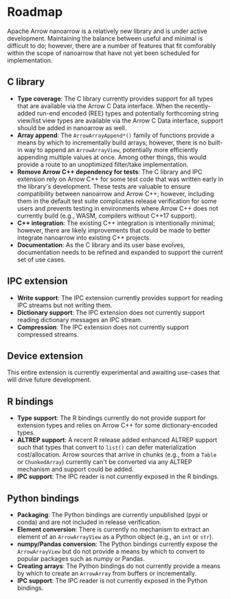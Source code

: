 <!---
  Licensed to the Apache Software Foundation (ASF) under one
  or more contributor license agreements.  See the NOTICE file
  distributed with this work for additional information
  regarding copyright ownership.  The ASF licenses this file
  to you under the Apache License, Version 2.0 (the
  "License"); you may not use this file except in compliance
  with the License.  You may obtain a copy of the License at

    http://www.apache.org/licenses/LICENSE-2.0

  Unless required by applicable law or agreed to in writing,
  software distributed under the License is distributed on an
  "AS IS" BASIS, WITHOUT WARRANTIES OR CONDITIONS OF ANY
  KIND, either express or implied.  See the License for the
  specific language governing permissions and limitations
  under the License.
-->

# Roadmap

Apache Arrow nanoarrow is a relatively new library and is under active development.
Maintaining the balance between useful and minimal is difficult to do; however,
there are a number of features that fit comforably within the scope of nanoarrow that
have not yet been scheduled for implementation.

## C library

- **Type coverage**: The C library currently provides support for all types that
  are available via the Arrow C Data interface. When the recently-added run-end
  encoded (REE) types and potentially forthcoming string view/list view types
  are available via the Arrow C Data interface, support should be added in
  nanoarrow as well.
- **Array append**: The `ArrowArrayAppend*()` family of functions provide a means
  by which to incrementally build arrays; however, there is no built-in way to
  append an `ArrowArrayView`, potentially more efficiently appending multiple
  values at once. Among other things, this would provide a route to an
  unoptimized filter/take implementation.
- **Remove Arrow C++ dependency for tests**: The C library and IPC extension rely
  on Arrow C++ for some test code that was written early in the library's development.
  These tests are valuable to ensure compatibility between nanoarrow and Arrow C++;
  however, including them in the default test suite complicates release verification
  for some users and prevents testing in environments where Arrow C++ does not
  currently build (e.g., WASM, compilers without C++17 support).
- **C++ integration**: The existing C++ integration is intentionally minimal;
  however, there are likely improvements that could be made to better integrate
  nanoarrow into existing C++ projects.
- **Documentation**: As the C library and its user base evolves, documentation
  needs to be refined and expanded to support the current set of use cases.

## IPC extension

- **Write support**: The IPC extension currently provides support for reading
  IPC streams but not writing them.
- **Dictionary support**: The IPC extension does not currently support reading
  dictionary messages an IPC stream.
- **Compression**: The IPC extension does not currently support compressed streams.

## Device extension

This entire extension is currently experimental and awaiting use-cases that will
drive future development.

## R bindings

- **Type support**: The R bindings currently do not provide support for extension
  types and relies on Arrow C++ for some dictionary-encoded types.
- **ALTREP support**: A recent R release added enhanced ALTREP support such that
  types that convert to `list()` can defer materialization cost/allocation.
  Arrow sources that arrive in chunks (e.g., from a `Table` or `ChunkedArray`)
  currently can't be converted via any ALTREP mechanism and support could be
  added.
- **IPC support**: The IPC reader is not currently exposed in the R bindings.

## Python bindings

- **Packaging**: The Python bindings are currently unpublished (pypi or conda) and
  are not included in release verification.
- **Element conversion**: There is currently no mechanism to extract an element
  of an `ArrowArrayView` as a Python object (e.g., an `int` or `str`).
- **numpy/Pandas conversion**: The Python bindings currently expose the `ArrowArrayView`
  but do not provide a means by which to convert to popular packages such as
  numpy or Pandas.
- **Creating arrays**: The Python bindings do not currently provide a means by
  which to create an `ArrowArray` from buffers or incrementally.
- **IPC support**: The IPC reader is not currently exposed in the Python bindings.
